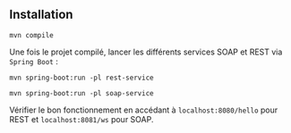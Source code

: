 ## Installation

```
mvn compile 
```

Une fois le projet compilé, lancer les différents services SOAP et REST via `Spring Boot` :

```
mvn spring-boot:run -pl rest-service
```


```
mvn spring-boot:run -pl soap-service
```

Vérifier le bon fonctionnement en accédant à `localhost:8080/hello` pour REST et `localhost:8081/ws` pour SOAP.
